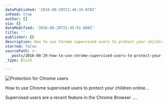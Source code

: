 ```yaml
---
datePublished: '2016-08-29T21:46:34.978Z'
inFeed: true
author: []
via: {}
dateModified: '2016-08-29T21:45:51.888Z'
title: ''
publisher: {}
description: How to use Chrome supervised users to protect your children online…
starred: false
sourcePath: >-
  _posts/2016-08-29-how-to-use-chrome-supervised-users-to-protect-your-children.md
_type: Blurb

---
```

![Protection for Chrome users](https://the-grid-user-content.s3-us-west-2.amazonaws.com/d4040a4f-b247-4f5e-9220-b913eb1bc8c1.png)

How to use Chrome supervised users to protect your children online...

Supervised users are a recent feature in the Chrome Browser ....